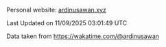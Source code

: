 Personal website: [ardinusawan.xyz](https://ardinusawan.xyz)

<!--START_SECTION:waka-->

 Last Updated on 11/09/2025 03:01:49 UTC
<!--END_SECTION:waka-->
Data taken from https://wakatime.com/@ardinusawan
